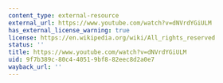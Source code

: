 ```yaml
---
content_type: external-resource
external_url: https://www.youtube.com/watch?v=dNVrdYGiULM
has_external_license_warning: true
license: https://en.wikipedia.org/wiki/All_rights_reserved
status: ''
title: https://www.youtube.com/watch?v=dNVrdYGiULM
uid: 9f7b389c-80c4-4051-9bf8-82eec8d2a0e7
wayback_url: ''
---
```

